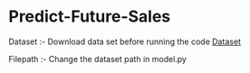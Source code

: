 # Predict-Future-Sales
Dataset :- Download data set before running the code [Dataset](https://www.kaggle.com/c/competitive-data-science-predict-future-sales/data)

Filepath :- Change the dataset path in model.py 

